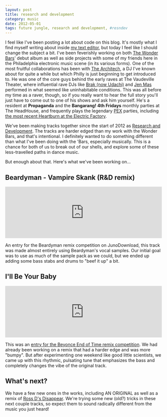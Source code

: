 ```yaml
---
layout: post
title: research and development
category: music
date: 2012-05-01
tags: future jungle, research and development, #resndev
---
```


I feel like I've been posting a lot about code on this blog. It's mostly what I find myself writing about inside [my text editor][subl], but today I feel like I should change the subject a bit. I've been feverishly working on both [The Wonder Bars][bars]' debut album as well as side projects with some of my friends here in the Philadelphia electronic music scene (in its various forms). One of the most fruitful collaborations has been with [The Architech][arch], a DJ I've known about for quite a while but which Philly is just beginning to get introduced to. He was one of the core guys behind the early raves at The Vaudeville Theater, where influential rave DJs like [Brak (now Udachi)][udch] and [Jen Mas][jen] performed in what seemed like uninhabitable conditions. This was all before my time as a raver, though, so if you really want to hear the full story you'll just have to come out to one of his shows and ask him yourself. He's a resident at **Propaganda** and the **Bangarang! 4th Fridays** monthly parties at The HeadHouse, and frequently plays the legendary [PEX][pex] parties, including [the most recent Heartburn at the Electric Factory][mix].

We've been making tracks together since the start of 2012 as [Research and Development][rnd]. The tracks are harder edged than my work with the Wonder Bars, and that's intentional. I definitely wanted to do something different than what I've been doing with the 'Bars, especially musically. This is a chance for both of us to break out of our shells, and explore some of these less-travelled paths in dance music.

But enough about that. Here's what we've been working on...

## Beardyman - Vampire Skank (R&D remix)

<iframe width="100%" height="166" scrolling="no" frameborder="no" src="http://w.soundcloud.com/player/?url=http%3A%2F%2Fapi.soundcloud.com%2Ftracks%2F38726145&amp;auto_play=false&amp;show_artwork=false&amp;color=9800ff"></iframe>

An entry for the Beardyman remix competition on JunoDownload, this track was made almost entirely using Beardyman's vocal samples. Our initial goal was to use as much of the sample pack as we could, but we ended up adding some bass stabs and drums to "beef it up" a bit.

## I'll Be Your Baby

<iframe width="100%" height="166" scrolling="no" frameborder="no" src="http://w.soundcloud.com/player/?url=http%3A%2F%2Fapi.soundcloud.com%2Ftracks%2F38627388&amp;auto_play=false&amp;show_artwork=false&amp;color=0018ff"></iframe>

This was an [entry for the Beyonce End of Time remix competition][eot]. We had already been working on a remix that had a harder edge and was more "bumpy". But after experimenting one weekend like good little scientists, we came up with this rhythmic, pulsating tune that emphasizes the bass and completely changes the vibe of the original track.

## What's next?

We have a few new ones in the works, including AN ORIGINAL as well as a remix of [Ross D's Disappear][rd]. We're trying some new (old?) tricks in these next couple tracks, so expect them to sound radically different from the music you just heard!

[subl]: http://www.sublimetext.com/2
[bars]: http://thewonderbars.com
[arch]: http://soundcloud.com/the-architech-music/trust-me-im-an-architect-sort
[udch]: http://soundcloud.com/udachi
[jen]: http://facebook.com/jenmasdj
[pex]: http://thephiladelphiaexperiment.org/
[eot]: http://endoftime.beyonceonline.com
[rd]: http://www.beatport.com/track/disappear-original-mix/278013
[rnd]: http://soundcloud.com/resndev
[mix]: http://soundcloud.com/the-architech-music/trust-me-im-an-architect-sort
